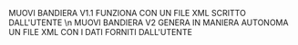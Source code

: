 MUOVI BANDIERA V1.1 FUNZIONA CON UN FILE XML SCRITTO DALL'UTENTE \n
MUOVI BANDIERA V2 GENERA IN MANIERA AUTONOMA UN FILE XML CON I DATI FORNITI DALL'UTENTE
